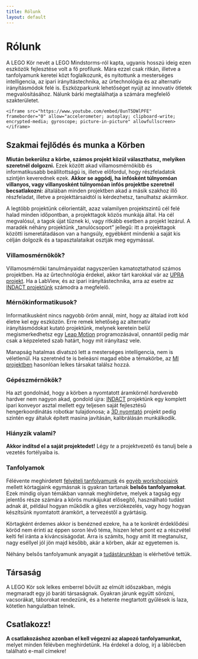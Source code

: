 ```yaml
---
title: Rólunk
layout: default
---
```

# Rólunk

A LEGO Kör nevét a LEGO Mindstorms-ról kapta, ugyanis hosszú ideig ezen eszközök fejlesztése volt a fő profilunk. Mára ezzel csak ritkán, illetve a tanfolyamunk keretei közt foglalkozunk, és nyitottunk a mesterséges intelligencia, az ipari irányítástechnika, az űrtechnológia és az alternatív irányításmódok felé is. Eszközparkunk lehetőséget nyújt az innovatív ötletek megvalósításához. Nálunk bárki megtalálhatja a számára megfelelő szakterületet.


<div class="video16-9">

    <iframe src="https://www.youtube.com/embed/8unT5DWlPFE" frameborder="0" allow="accelerometer; autoplay; clipboard-write; encrypted-media; gyroscope; picture-in-picture" allowfullscreen></iframe>
</div>

## Szakmai fejlődés és munka a Körben

**Miután bekerülsz a körbe, számos projekt közül választhatsz, melyiken szeretnél dolgozni.** Ezek között akad villamosmérnökibb és informatikusabb beállítottságú is, illetve előfordul, hogy részfeladatok szintjén keverednek ezek. **Akkor se aggódj, ha infósként túlnyomóan villanyos, vagy villanyosként túlnyomóan infós projektbe szeretnél becsatlakozni:** általában minden projektben akad a másik szakhoz illő részfeladat, illetve a projekttársaidtól is kérdezhetsz, tanulhatsz akármikor.

A legtöbb projektünk célorientált, azaz valamilyen projektszintű cél felé halad minden időpontban, a projekttagok közös munkája által. Ha cél megvalósul, a tagok újat tűznek ki, vagy ritkább esetben a projekt lezárul. A maradék néhány projektünk „tanulócsoport” jellegű: itt a projekttagok közötti ismeretátadáson van a hangsúly, egyébként mindenki a saját kis célján dolgozik és a tapasztalataikat osztják meg egymással.

### Villamosmérnökök?

Villamosmérnöki tanulmányaidat nagyszerűen kamatoztathatod számos projektben. Ha az űrtechnológia érdekel, akkor tárt karokkal vár az [UPRA projekt](/projects/upra/). Ha a LabView, és az ipari irányítástechnika, arra az esetre az [INDACT projektünk](/projects/indact/) számodra a megfelelő.

### Mérnökinformatikusok?

Informatikusként nincs nagyobb öröm annál, mint, hogy az általad írott kód életre kel egy eszközön. Erre remek lehetőség az alternatív irányításmódokat kutató projektünk, melynek keretein belül megismerkedhetsz egy [Leap Motion](/projects/leap_motion/) programozásával, onnantól pedig már csak a képzeleted szab határt, hogy mit irányítasz vele.

Manapság hatalmas divatszó lett a mesterséges intelligencia, nem is véletlenül. Ha szeretnéd te is beleásni magad ebbe a témakörbe, az [MI projektben](/projects/mesterseges_intelligencia/) hasonlóan lelkes társakat találsz hozzá.

### Gépészmérnökök?

Ha azt gondolnád, hogy a körben a nyomtatott áramkörnél *hardverebb* hardver nem nagyon akad, gondold újra: [INDACT](/projects/indact/) projektünk egy komplett ipari konveyor asztal mellett egy teljesen saját fejlesztésű hengerkoordinátás robotkar tulajdonosa; a [3D nyomtató](/projects/3dnyomtato/) projekt pedig szintén egy általuk épített masina javításán, kalibrálásán munkálkodik.

### Hiányzik valami?

**Akkor indítsd el a saját projektedet!** Légy *te* a projektvezető és tanulj bele a vezetés fortélyaiba is.

### Tanfolyamok

Félévente meghirdetett [felvételi tanfolyamunk](/tanfolyam/) és [egyéb workshopjaink](/workshopok/) mellett körtagjaink egymásnak is gyakran tartanak **belsős tanfolyamokat**. Ezek mindig olyan témákban vannak meghirdetve, melyek a tagság egy jelentős része számára a körös munkájukat elősegítő, használható tudást adnak át, például hogyan működik a gites verziókezelés, vagy hogy hogyan készítsünk nyomtatott áramkört, a tervezéstől a gyártásig.

Körtagként érdemes akkor is benézned ezekre, ha a te konkrét érdeklődési köröd nem érinti az éppen soron lévő téma, hiszen lehet pont ez a részvétel kelti fel iránta a kíváncsiságodat. Arra is számíts, hogy amit itt megtanulsz, nagy eséllyel jól jön majd később, akár a körben, akár az egyetemen is.

Néhány belsős tanfolyamunk anyagát a [tudástárunkban](/tudasbazis/) is elérhetővé tettük.

## Társaság

A LEGO Kör sok lelkes emberrel bővült az elmúlt időszakban, mégis megmaradt egy jó baráti társaságnak. Gyakran járunk együtt sörözni, vacsorákat, táborokat rendezünk, és a hetente megtartott gyűlések is laza, kötetlen hangulatban telnek.

## Csatlakozz!

**A csatlakozáshoz azonban el kell végezni az alapozó tanfolyamunkat,** melyet minden félévben meghirdetünk. Ha érdekel a dolog, írj a láblécben található e-mail címekre!
